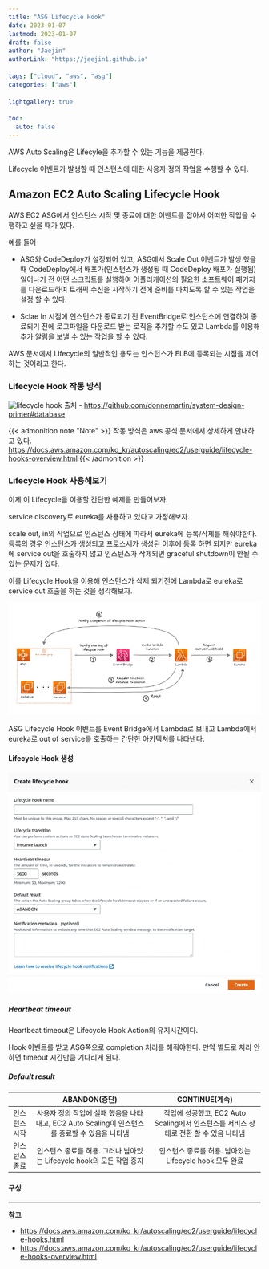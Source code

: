 ```yaml
---
title: "ASG Lifecycle Hook"
date: 2023-01-07
lastmod: 2023-01-07
draft: false
author: "Jaejin"
authorLink: "https://jaejin1.github.io"

tags: ["cloud", "aws", "asg"]
categories: ["aws"]

lightgallery: true

toc:
  auto: false
---
```


AWS Auto Scaling은 Lifecyle을 추가할 수 있는 기능을 제공한다.

Lifecycle 이벤트가 발생할 때 인스턴스에 대한 사용자 정의 작업을 수행할 수 있다.

<!--more-->

## Amazon EC2 Auto Scaling Lifecycle Hook

AWS EC2 ASG에서 인스턴스 시작 및 종료에 대한 이벤트를 잡아서 어떠한 작업을 수행하고 싶을 때가 있다.

예를 들어 

* ASG와 CodeDeploy가 설정되어 있고, ASG에서 Scale Out 이벤트가 발생 했을 때 CodeDeploy에서 배포가(인스턴스가 생성될 때 CodeDeploy 배포가 실행됨) 일어나기 전 어떤 스크립트를 실행하여 어플리케이션의 필요한 소프트웨어 패키지를 다운로드하여 트래픽 수신을 시작하기 전에 준비를 마치도록 할 수 있는 작업을 설정 할 수 있다.

* Sclae In 시점에 인스턴스가 종료되기 전 EventBridge로 인스턴스에 연결하여 종료되기 전에 로그파일을 다운로드 받는 로직을 추가할 수도 있고 Lambda를 이용해 추가 알림을 보낼 수 있는 작업을 할 수 있다.

AWS 문서에서 Lifecycle의 일반적인 용도는 인스턴스가 ELB에 등록되는 시점을 제어하는 것이라고 한다.

### Lifecycle Hook 작동 방식

![lifecycle hook](https://docs.aws.amazon.com/ko_kr/autoscaling/ec2/userguide/images/lifecycle_hooks.png "lifecycle hook")
출처 - https://github.com/donnemartin/system-design-primer#database

{{< admonition note "Note" >}}
작동 방식은 aws 공식 문서에서 상세하게 안내하고 있다.
https://docs.aws.amazon.com/ko_kr/autoscaling/ec2/userguide/lifecycle-hooks-overview.html
{{< /admonition >}}

### Lifecycle Hook 사용해보기

이제 이 Lifecycle을 이용할 간단한 예제를 만들어보자.

service discovery로 eureka를 사용하고 있다고 가정해보자. 

scale out, in의 작업으로 인스턴스 상태에 따라서 eureka에 등록/삭제를 해줘야한다. 등록의 경우 인스턴스가 생성되고 프로스세가 생성된 이후에 등록 하면 되지만 eureka에 service out을 호출하지 않고 인스턴스가 삭제되면 graceful shutdown이 안될 수 있는 문제가 있다.

이를 Lifecycle Hook을 이용해 인스턴스가 삭제 되기전에 Lambda로 eureka로 service out 호출을 하는 것을 생각해보자.

![example](example.png "lifecycle hook")

ASG Lifecycle Hook 이벤트를 Event Bridge에서 Lambda로 보내고 Lambda에서 eureka로 out of service를 호출하는 간단한 아키텍쳐를 나타낸다.

#### Lifecycle Hook 생성

![create lifecycle](create-lifecycle.png "create lifecycle")

##### Heartbeat timeout

Heartbeat timeout은 Lifecycle Hook Action의 유지시간이다. 

Hook 이벤트를 받고 ASG쪽으로 completion 처리를 해줘야한다. 만약 별도로 처리 안하면 timeout 시간만큼 기다리게 된다.

##### Default result

|  | ABANDON(중단) | CONTINUE(계속) |
|:---:|:---:|:---:|
| 인스턴스 시작 | 사용자 정의 작업에 실패 했음을 나타내고, EC2 Auto Scaling이 인스턴스를 종료할 수 있음을 나타냄 | 작업에 성공했고, EC2 Auto Scaling에서 인스턴스를 서비스 상태로 전환 할 수 있음 나타냄 |
| 인스턴스 종료 | 인스턴스 종료를 허용. 그러나 남아있는 Lifecycle hook의 모든 작업 중지 | 인스턴스 종료를 허용. 남아있는 Lifecycle hook 모두 완료 |

#### 구성



---

**참고**

* https://docs.aws.amazon.com/ko_kr/autoscaling/ec2/userguide/lifecycle-hooks.html
* https://docs.aws.amazon.com/ko_kr/autoscaling/ec2/userguide/lifecycle-hooks-overview.html